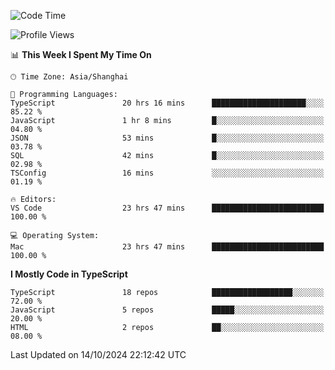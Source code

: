 <!--START_SECTION:waka-->
![Code Time](http://img.shields.io/badge/Code%20Time-6%2C741%20hrs%208%20mins-blue)

![Profile Views](http://img.shields.io/badge/Profile%20Views-0-blue)

📊 **This Week I Spent My Time On** 

```text
🕑︎ Time Zone: Asia/Shanghai

💬 Programming Languages: 
TypeScript               20 hrs 16 mins      █████████████████████░░░░   85.22 % 
JavaScript               1 hr 8 mins         █░░░░░░░░░░░░░░░░░░░░░░░░   04.80 % 
JSON                     53 mins             █░░░░░░░░░░░░░░░░░░░░░░░░   03.78 % 
SQL                      42 mins             █░░░░░░░░░░░░░░░░░░░░░░░░   02.98 % 
TSConfig                 16 mins             ░░░░░░░░░░░░░░░░░░░░░░░░░   01.19 % 

🔥 Editors: 
VS Code                  23 hrs 47 mins      █████████████████████████   100.00 % 

💻 Operating System: 
Mac                      23 hrs 47 mins      █████████████████████████   100.00 % 
```

**I Mostly Code in TypeScript** 

```text
TypeScript               18 repos            ██████████████████░░░░░░░   72.00 % 
JavaScript               5 repos             █████░░░░░░░░░░░░░░░░░░░░   20.00 % 
HTML                     2 repos             ██░░░░░░░░░░░░░░░░░░░░░░░   08.00 % 
```




 Last Updated on 14/10/2024 22:12:42 UTC
<!--END_SECTION:waka-->
